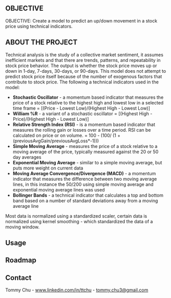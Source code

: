 

<!-- OBJECTIVE -->
## OBJECTIVE

OBJECTIVE: Create a model to predict an up/down movement in a stock price using technical indicators.

<!-- ABOUT THE PROJECT -->
## ABOUT THE PROJECT

Technical analysis is the study of a collective market sentiment, it assumes inefficient markets and that there are trends, patterns, and repeatability in stock price behavior. The output is whether the stock price moves up or down in 1-day, 7-days, 30-days, or 90-days. This model does not attempt to predict stock price itself because of the number of exogenous factors that contribute to stock price. The following a technical indicators used in the model:

- **Stochastic Oscillator** - a momentum based indicator that measures the price of a stock relative to the highest high and lowest low in a selected time frame  = [(Price - Lowest Low)/(Highest High - Lowest Low)]
- **William %R** - a variant of a stochastic oscillator = [(Highest High - Price)/(Highest High - Lowest Low)]
- **Relative Strength Index (RSI)** - is a momentum based indicator that measures the rolling gain or losses over a time period. RSI can be calculated on price or on volume.  = 100 - (100/ (1 + (previousAvgGain/previousAvgLoss*-1)))
- **Simple Moving Average** - measures the price of a stock relative to a moving average of the price, typically measured against the 20 or 50 day averages
- **Exponential Moving Average** - similar to a simple moving average, but puts more weight on current data
- **Moving Average Convergence/Divergence (MACD)** - a momentum indicator that measures the difference between two moving average lines, in this instance the 50/200 using simple moving average and exponential moving average lines was used
- **Bollinger Bands** - a technical indicator that calculates a top and bottom band based on a number of standard deviations away from a moving average line

Most data is normalized using a standardized scaler, certain data is normalized using kernel smoothing - which standardized the data of a moving window.


<!-- USAGE EXAMPLES -->
## Usage


<!-- ROADMAP -->
## Roadmap


<!-- CONTACT -->
## Contact

Tommy Chu - www.linkedin.com/in/ttchu - tommy.chu3@gmail.com

